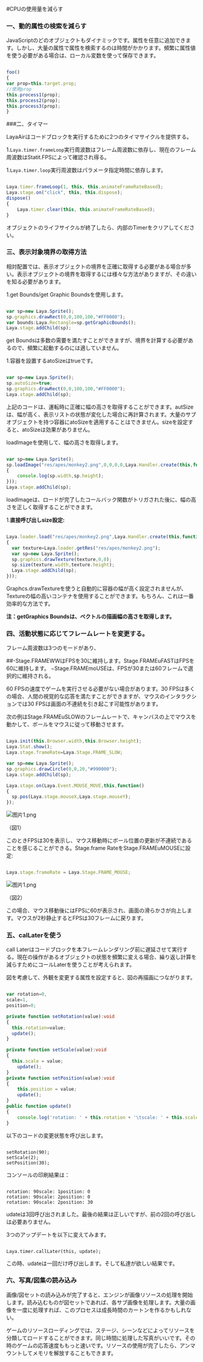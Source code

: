 #CPUの使用量を減らす

### **一、動的属性の検索を減らす**

JavaScriptのどのオブジェクトもダイナミックです。属性を任意に追加できます。しかし、大量の属性で属性を検索するのは時間がかかります。頻繁に属性値を使う必要がある場合は、ローカル変数を使って保存できます。


```typescript

foo()
{
var prop=this.target.prop;
//使用prop
this.process1(prop);
this.process2(prop);
this.process3(prop);
}
```


###二、タイマー

LayaAirはコードブロックを実行するために2つのタイマサイクルを提供する。

1.`Laya.timer.frameLoop`実行周波数はフレーム周波数に依存し、現在のフレーム周波数はStatit.FPSによって確認され得る。


1.`Laya.timer.loop`実行周波数はパラメータ指定時間に依存します。


```typescript

Laya.timer.frameLoop(1, this, this.animateFrameRateBased);
Laya.stage.on("click", this, this.dispose);
dispose() 
{
    Laya.timer.clear(this, this.animateFrameRateBased);
}
```


オブジェクトのライフサイクルが終了したら、内部のTimerをクリアしてください。

### **三、表示対象境界の取得方法**

相対配置では、表示オブジェクトの境界を正確に取得する必要がある場合が多い。表示オブジェクトの境界を取得するには様々な方法がありますが、その違いを知る必要があります。

1.get Bounds/get Graphic Boundsを使用します。


```typescript

var sp=new Laya.Sprite();
sp.graphics.drawRect(0,0,100,100,"#FF0000");
var bounds:Laya.Rectangle=sp.getGraphicBounds();
Laya.stage.addChild(sp);
```


get Boundsは多数の需要を満たすことができますが、境界を計算する必要があるので、頻繁に起動するのには適していません。

1.容器を設置するatoSizeはtrueです。


```typescript

var sp=new Laya.Sprite();
sp.autoSize=true;
sp.graphics.drawRect(0,0,100,100,"#FF0000");
Laya.stage.addChild(sp);
```


上記のコードは、運転時に正確に幅の高さを取得することができます。autSizeは、幅が高く、表示リストの状態が変化した場合に再計算されます。大量のサブオブジェクトを持つ容器にatoSizeを適用することはできません。sizeを設定すると、atoSizeは効果がありません。

loadImageを使用して、幅の高さを取得します。


```typescript

var sp=new Laya.Sprite();
sp.loadImage("res/apes/monkey2.png",0,0,0,0,Laya.Handler.create(this,function()
{
    console.log(sp.width,sp.height);  
}));
Laya.stage.addChild(sp);
```


loadImageは、ロードが完了したコールバック関数がトリガされた後に、幅の高さを正しく取得することができます。

1.**直接呼び出しsize設定:**


```typescript

Laya.loader.load("res/apes/monkey2.png",Laya.Handler.create(this,function()
{
  var texture=Laya.loader.getRes("res/apes/monkey2.png");
  var sp=new Laya.Sprite();
  sp.graphics.drawTexture(texture,0,0);
  sp.size(texture.width,texture.height);
  Laya.stage.addChild(sp);
}));
```


Graphcs.drawTextureを使うと自動的に容器の幅が高く設定されませんが、Textureの幅の高いコンテナを使用することができます。もちろん、これは一番効率的な方法です。

**注：getGraphics Boundsは、ベクトルの描画幅の高さを取得します。**

### **四、活動状態に応じてフレームレートを変更する。**

フレーム周波数は3つのモードがあり、

##-Stage.FRAMEWWはFPSを30に維持します。Stage.FRAMEuFASTはFPSを60に維持します。
−Stage.FRAMEmoUSEは、FPSが30または60フレームで選択的に維持される。

60 FPSの速度でゲームを実行させる必要がない場合があります。30 FPSは多くの場合、人間の視覚的な応答を満たすことができますが、マウスのインタラクションでは30 FPSは画面の不連続を引き起こす可能性があります。

次の例はStage.FRAMEuSLOWのフレームレートで、キャンバスの上でマウスを動かして、ボールをマウスに従って移動させます。


```typescript

Laya.init(this.Browser.width,this.Browser.height);
Laya.Stat.show();
Laya.stage.frameRate=Laya.Stage.FRAME_SLOW;

var sp=new Laya.Sprite();
sp.graphics.drawCircle(0,0,20,"#990000");
Laya.stage.addChild(sp);

Laya.stage.on(Laya.Event.MOUSE_MOVE,this,function()
{
  sp.pos(Laya.stage.mouseX,Laya.stage.mouseY);
});
```


![图片1.png](https://official.layabox.com/laya_data/Chinese/LayaAir_AS3/2D/advanced/PerformanceOptimization/CPU/img/1.png)

（図1）

このときFPSは30を表示し、マウス移動時にボール位置の更新が不連続であることを感じることができる。Stage.frame RateをStage.FRAMEuMOUSEに設定:


```typescript

Laya.stage.frameRate = Laya.Stage.FRAME_MOUSE;
```


![图片1.png](https://official.layabox.com/laya_data/Chinese/LayaAir_AS3/2D/advanced/PerformanceOptimization/CPU/img/2.png)

（図2）

この場合、マウス移動後にはFPSに60が表示され、画面の滑らかさが向上します。マウスが2秒静止するとFPSは30フレームに戻ります。

### **五、calLaterを使う**

call Laterはコードブロックを本フレームレンダリング前に遅延させて実行する。現在の操作があるオブジェクトの状態を頻繁に変える場合、繰り返し計算を減らすためにコールLaterを使うことが考えられます。

図を考慮して、外観を変更する属性を設定すると、図の再描画につながります。


```typescript

var rotation=0,
scale=1,
position=0;

private function setRotation(value):void
{
  this.rotation=value;
  update();
}

private function setScale(value):void
{
  this.scale = value;
    update();
}
private function setPosition(value):void
{
    this.position = value;
    update();
}
public function update()
{
    console.log('rotation: ' + this.rotation + '\tscale: ' + this.scale + '\tposition: ' + this.position);
}
```


以下のコードの変更状態を呼び出します。


```

setRotation(90);
setScale(2);
setPosition(30);
```


コンソールの印刷結果は：


```

rotation: 90scale: 1position: 0
rotation: 90scale: 2position: 0
rotation: 90scale: 2position: 30
```


udateは3回呼び出されました。最後の結果は正しいですが、前の2回の呼び出しは必要ありません。

3つのアップデートを以下に変えてみます。


```

Laya.timer.callLater(this, update);
```


この時、udateは一回だけ呼び出します。そして私達が欲しい結果です。

### **六、写真/図集の読み込み**

画像/図セットの読み込みが完了すると、エンジンが画像リソースの処理を開始します。読み込むものが図セットであれば、各サブ画像を処理します。大量の画像を一度に処理すれば、このプロセスは成長時間のカートンを作るかもしれない。

ゲームのリソースローディングでは、ステージ、シーンなどによってリソースを分類してロードすることができます。同じ時間に処理した写真がいいです。その時のゲームの応答速度ももっと速いです。リソースの使用が完了したら、アンマウントしてメモリを解放することもできます。